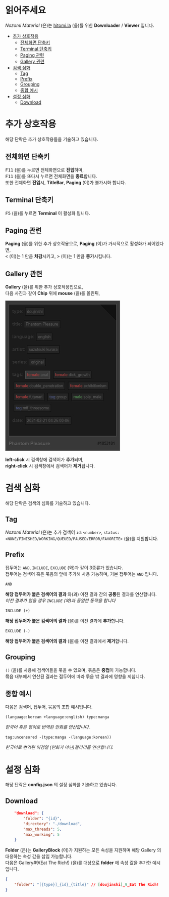 # 읽어주세요

*Nozomi Material* (은)는 [hitomi.la](https://hitomi.la) (을)를 위한 **Downloader** / **Viewer** 입니다.<br>

- [추가 상호작용](#추가-상호작용)
  * [전체화면 단축키](#전체화면-단축키)
  * [Terminal 단축키](#terminal-단축키)
  * [Paging 관련](#paging-관련)
  * [Gallery 관련](#gallery-관련)
- [검색 심화](#검색-심화)
  * [Tag](#tag)
  * [Prefix](#prefix)
  * [Grouping](#grouping)
  * [종합 예시](#종합-예시)
- [설정 심화](#설정-심화)
  * [Download](#Download)

# 추가 상호작용

해당 단락은 추가 상호작용들을 기술하고 있습니다.<br>

## 전체화면 단축키

<kbd>F11</kbd> (을)를 누르면 전체화면으로 **진입**하며,<br>
<kbd>F11</kbd> (을)를 또다시 누르면 전체화면을 **종료**합니다.<br>
또한 전체화면 **진입**시, **TitleBar**, **Paging** (이)가 불가시화 합니다.<br>

## Terminal 단축키

<kbd>F5</kbd> (을)를 누르면 **Terminal** 이 활성화 됩니다.

## Paging 관련

**Paging** (을)를 위한 추가 상호작용으로, **Paging** (이)가 가시적으로 활성화가 되어있다면,<br>
<kbd><</kbd> (이)는 1 만큼 **차감**시키고, <kbd>></kbd> (이)는 1 만큼 **증가**시킵니다.<br>

## Gallery 관련

**Gallery** (을)를 위한 추가 상호작용입으로,<br>
다음 사진과 같이 **Chip** 위에 **mouse** (을)를 올린뒤,<br>

![Screenshot](../images/automation.jpg)

**left-click** 시 검색창에 검색어가 **추가**되며,<br>
**right-click** 시 검색창에서 검색어가 **제거**됩니다.<br>

# 검색 심화

해당 단락은 검색의 심화를 기술하고 있습니다.<br>

## Tag

*Nozomi Material* (은)는 추가 검색어 `id:<number>`, `status:<NONE/FINISHED/WORKING/QUEUED/PAUSED/ERROR/FAVORITE>` (을)를 지원합니다.<br>

## Prefix

접두어는 `AND`, `INCLUDE`, `EXCLUDE` (와)과 같이 3종류가 있습니다.<br>
접두어는 검색어 혹은 묶음의 앞에 추가해 사용 가능하며, 기본 접두어는 `AND` 입니다.<br>

```
AND
```

**해당 접두어가 붙은 검색어의 결과** 와(과) 이전 결과 간의 **공통**된 결과를 연산합니다.<br>
*이전 결과가 없을 경우 `INCLUDE` (와)과 동일한 동작을 합니다*<br>

```
INCLUDE (+)
```

**해당 접두어가 붙은 검색어의 결과** (을)를 이전 결과에 **추가**합니다.<br>

```
EXCLUDE (-)
```

**해당 접두어가 붙은 검색어의 결과** (을)를 이전 결과에서 **제거**합니다.<br>

## Grouping

`()` (을)를 사용해 검색어들을 묶을 수 있으며, 묶음은 **중첩**이 가능합니다.<br>
묶음 내부에서 연산된 결과는 접두어에 따라 묶음 밖 결과에 영향을 끼칩니다.<br>

## 종합 예시

다음은 검색어, 접두어, 묶음의 조합 예시입니다.<br>

```
(language:korean +language:english) type:manga
```

*한국어 혹은 영어로 번역된 만화를 연산합니다.*<br>

```
tag:uncensored -(type:manga -(language:korean))
```

*한국어로 번역된 미검열 (만화가 아닌)갤러리를 연산합니다.*<br>

# 설정 심화

해당 단락은 **config.json** 의 설정 심화를 기술하고 있습니다.<br>

## Download

```json
	"download": {
		"folder": "{id}",
		"directory": "./download",
		"max_threads": 5,
		"max_working": 5
	}
```
**Folder** (은)는 **GalleryBlock** (이)가 지원하는 모든 속성을 지원하며 해당 Gallery 의 대응하는 속성 값을 삽입 가능합니다.<br>
다음은 Gallery#9(Eat The Rich!) (을)를 대상으로 **folder** 에 속성 값을 추가한 예시입니다.<br>

```json
{
	"folder": "[{type}]_{id}_{title}" // [doujinshi]_9_Eat The Rich!
}
```
